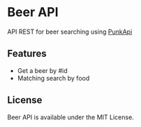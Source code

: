 # Beer API

API REST for beer searching using [PunkApi](https://punkapi.com/documentation/v2)

## Features

* Get a beer by #id
* Matching search by food

## License

Beer API is available under the MIT License.
